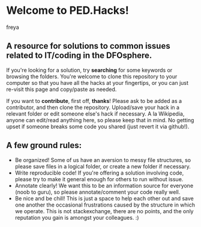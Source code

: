 # Welcome to PED.Hacks!

freya

## A resource for solutions to common issues related to IT/coding in the DFOsphere. 

If you're looking for a solution, try **searching** for some keywords or browsing the folders. 
You're welcome to clone this repository to your computer so that you have all the hacks at your fingertips, or 
you can just re-visit this page and copy/paste as needed.

If you want to **contribute**, first off, **thanks**! Please ask to be added as a contributor, 
and then clone the repository. Upload/save your hack in a relevant folder or edit someone else's hack if necessary.
A la Wikipedia, anyone can edit/read anything here, so please keep that in mind. No getting upset
if someone breaks some code you shared (just revert it via github!). 

## A few ground rules:
- Be organized! Some of us have an aversion to messy file structures, so please save files in a logical folder, 
  or create a new folder if necessary.
- Write reproducible code! If you're offering a solution involving code, please try to make it general enough for 
  others to run without issue. 
- Annotate clearly! We want this to be an information source for everyone (noob to guru), so please annotate/comment your code really       well. 
- Be nice and be chill! This is just a space to help each other out and save one another the occasional frustrations 
  caused by the structure in which we operate. This is not stackexchange, there are no points, and the only reputation you 
  gain is amongst your colleagues. :)

